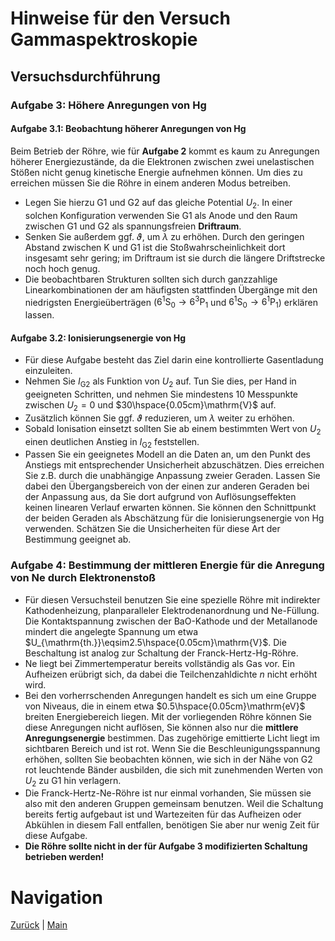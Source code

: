 # Hinweise für den Versuch Gammaspektroskopie

## Versuchsdurchführung

### Aufgabe 3: Höhere Anregungen von $\mathrm{Hg}$

#### Aufgabe 3.1: Beobachtung höherer Anregungen von $\mathrm{Hg}$

Beim Betrieb der Röhre, wie für **Aufgabe 2** kommt es kaum zu Anregungen höherer Energiezustände, da die Elektronen zwischen zwei unelastischen Stößen nicht genug kinetische Energie aufnehmen können. Um dies zu erreichen müssen Sie die Röhre in einem anderen Modus betreiben. 

- Legen Sie hierzu G1 und G2 auf das gleiche Potential $U_{2}$. In einer solchen Konfiguration verwenden Sie G1 als Anode und den Raum zwischen G1 und G2 als spannungsfreien **Driftraum**. 
- Senken Sie außerdem ggf. $\vartheta$, um $\lambda$ zu erhöhen. Durch den geringen Abstand zwischen K und G1 ist die Stoßwahrscheinlichkeit dort insgesamt sehr gering; im Driftraum ist sie durch die längere Driftstrecke noch hoch genug.  
- Die beobachtbaren Strukturen sollten sich durch ganzzahlige Linearkombinationen der am häufigsten stattfinden Übergänge mit den niedrigsten Energieüberträgen ($`6^{1}\mathrm{S}_{0}\to 6^{3}\mathrm{P}_{1}`$ und $`6^{1}\mathrm{S}_{0}\to 6^{1}\mathrm{P}_{1}`$) erklären lassen. 

#### Aufgabe 3.2: Ionisierungsenergie von $\mathrm{Hg}$

- Für diese Aufgabe besteht das Ziel darin eine kontrollierte Gasentladung einzuleiten.   
- Nehmen Sie $I_{\mathrm{G2}}$ als Funktion von $U_{2}$ auf. Tun Sie dies, per Hand in geeigneten Schritten, und nehmen Sie mindestens 10 Messpunkte zwischen $U_{2}=0$ und $30\hspace{0.05cm}\mathrm{V}$ auf. 
- Zusätzlich können Sie ggf. $\vartheta$ reduzieren, um $\lambda$ weiter zu erhöhen.
- Sobald Ionisation einsetzt sollten Sie ab einem bestimmten Wert von $U_{2}$ einen deutlichen Anstieg in $I_{\mathrm{G2}}$ feststellen.
- Passen Sie ein geeignetes Modell an die Daten an, um den Punkt des Anstiegs mit entsprechender Unsicherheit abzuschätzen. Dies erreichen Sie z.B. durch die unabhängige Anpassung zweier Geraden. Lassen Sie dabei den Übergangsbereich von der einen zur anderen Geraden bei der Anpassung aus, da Sie dort aufgrund von Auflösungseffekten keinen linearen Verlauf erwarten können. Sie können den Schnittpunkt der beiden Geraden als Abschätzung für die Ionisierungsenergie von $\mathrm{Hg}$ verwenden. Schätzen Sie die Unsicherheiten für diese Art der Bestimmung geeignet ab. 

### Aufgabe 4: Bestimmung der mittleren Energie für die Anregung von $\mathrm{Ne}$ durch Elektronenstoß

- Für diesen Versuchsteil benutzen Sie eine spezielle Röhre mit indirekter Kathodenheizung, planparalleler Elektrodenanordnung und $\mathrm{Ne}$-Füllung. Die Kontaktspannung zwischen der $\mathrm{BaO}$-Kathode und der Metallanode mindert die angelegte Spannung um etwa $U_{\mathrm{th.}}\eqsim2.5\hspace{0.05cm}\mathrm{V}$. Die Beschaltung ist analog zur Schaltung der Franck-Hertz-$\mathrm{Hg}$-Röhre. 
- $\mathrm{Ne}$ liegt bei Zimmertemperatur bereits vollständig als Gas vor. Ein Aufheizen erübrigt sich, da dabei die Teilchenzahldichte $n$ nicht erhöht wird.
- Bei den vorherrschenden Anregungen handelt es sich um eine Gruppe von Niveaus, die in einem etwa $0.5\hspace{0.05cm}\mathrm{eV}$ breiten Energiebereich liegen. Mit der vorliegenden Röhre können Sie diese Anregungen nicht auflösen, Sie können also nur die **mittlere Anregungsenergie** bestimmen. Das zugehörige emittierte Licht liegt im sichtbaren Bereich und ist rot. Wenn Sie die Beschleunigungsspannung erhöhen, sollten Sie beobachten können, wie sich in der Nähe von G2 rot leuchtende Bänder ausbilden, die sich mit zunehmenden Werten von $U_{2}$ zu G1 hin verlagern. 
- Die Franck-Hertz-$\mathrm{Ne}$-Röhre ist nur einmal vorhanden, Sie müssen sie also mit den anderen Gruppen gemeinsam benutzen. Weil die Schaltung bereits fertig aufgebaut ist und Wartezeiten für das Aufheizen oder Abkühlen in diesem Fall entfallen, benötigen Sie aber nur wenig Zeit für diese Aufgabe. 
- **Die Röhre sollte nicht in der für Aufgabe 3 modifizierten Schaltung betrieben werden!**

# Navigation

[Zurück](https://gitlab.kit.edu/kit/etp-lehre/p2-praktikum/students/-/tree/main/Franck_Hertz_Versuch/doc/Hinweise-Versuchsdurchfuehrung-b.md) | [Main](https://gitlab.kit.edu/kit/etp-lehre/p2-praktikum/students/-/tree/main/Franck_Hertz_Versuch)
